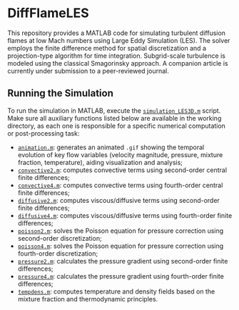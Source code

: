 # DiffFlameLES

This repository provides a MATLAB code for simulating turbulent diffusion flames at low Mach numbers using Large Eddy Simulation (LES). The solver employs the finite difference method for spatial discretization and a projection-type algorithm for time integration. Subgrid-scale turbulence is modeled using the classical Smagorinsky approach. A companion article is currently under submission to a peer-reviewed journal.

## Running the Simulation

To run the simulation in MATLAB, execute the [`simulation_LES3D.m`](./simulation_LES3D.m) script. Make sure all auxiliary functions listed below are available in the working directory, as each one is responsible for a specific numerical computation or post-processing task:

- [`animation.m`](./animation.m): generates an animated `.gif` showing the temporal evolution of key flow variables (velocity magnitude, pressure, mixture fraction, temperature), aiding visualization and analysis;
- [`convective2.m`](./convective2.m): computes convective terms using second-order central finite differences;  
- [`convective4.m`](./convective4.m): computes convective terms using fourth-order central finite differences;    
- [`diffusive2.m`](./diffusive2.m): computes viscous/diffusive terms using second-order finite differences;  
- [`diffusive4.m`](./diffusive4.m): computes viscous/diffusive terms using fourth-order finite differences;  
- [`poisson2.m`](./poisson2.m): solves the Poisson equation for pressure correction using second-order discretization;  
- [`poisson4.m`](./poisson4.m): solves the Poisson equation for pressure correction using fourth-order discretization;
- [`pressure2.m`](./pressure2.m): calculates the pressure gradient using second-order finite differences;  
- [`pressure4.m`](./pressure4.m): calculates the pressure gradient using fourth-order finite differences;  
- [`tempdens.m`](./tempdens.m): computes temperature and density fields based on the mixture fraction and thermodynamic principles.  

